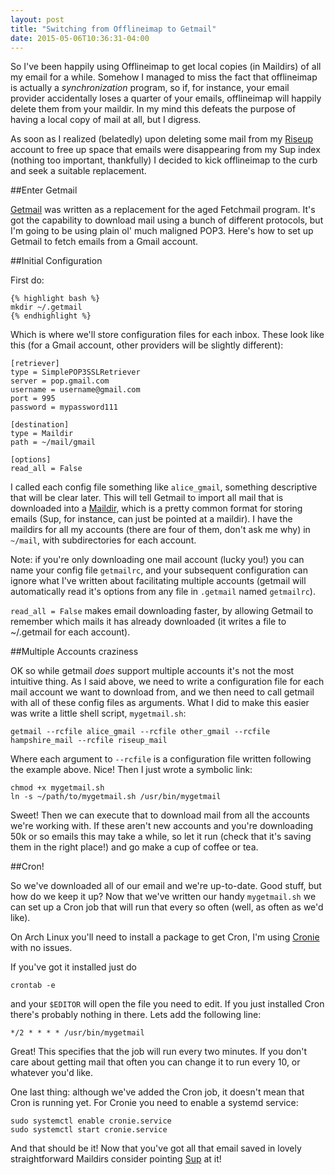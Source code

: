 ```yaml
---
layout: post
title: "Switching from Offlineimap to Getmail"
date: 2015-05-06T10:36:31-04:00
---
```


So I've been happily using Offlineimap to get local copies (in Maildirs) of all
my email for a while. Somehow I managed to miss the fact that offlineimap is
actually a *synchronization* program, so if, for instance, your email provider
accidentally loses a quarter of your emails, offlineimap will happily delete
them from your maildir. In my mind this defeats the purpose of having a local
copy of mail at all, but I digress.

As soon as I realized (belatedly) upon deleting some mail from my
[Riseup](www.riseup.net) account to free up space that emails were
disappearing  from my Sup index (nothing too important, thankfully)
I decided to kick offlineimap to the curb and seek a suitable replacement.

##Enter Getmail

[Getmail](http://pyropus.ca/software/getmail/) was written as
a replacement for the aged Fetchmail program. It's got the capability to
download mail using a bunch of different protocols, but I'm going to be
using plain ol' much maligned POP3. Here's how to set up Getmail to fetch
emails from a Gmail account.

##Initial Configuration

First do:

    {% highlight bash %}
    mkdir ~/.getmail
    {% endhighlight %}

Which is where we'll store configuration files for each inbox. These look
like this (for a Gmail account, other providers will be slightly
different):

    [retriever]
    type = SimplePOP3SSLRetriever
    server = pop.gmail.com
    username = username@gmail.com
    port = 995
    password = mypassword111

    [destination]
    type = Maildir
    path = ~/mail/gmail

    [options]
    read_all = False

I called each config file something like `alice_gmail`, something
descriptive that will be clear later. This will tell Getmail to import all
mail that is downloaded into
a [Maildir](https://en.wikipedia.org/wiki/Maildir), which is a pretty
common format for storing emails (Sup, for instance, can just be pointed
at a maildir). I have the maildirs for all my accounts (there are four of
them, don't ask me why) in `~/mail`, with subdirectories for each account.

Note: if you're only downloading one mail account (lucky you!) you can
name your config file `getmailrc`, and your subsequent configuration can
ignore what I've written about facilitating multiple accounts (getmail
will automatically read it's options from any file in `.getmail` named
`getmailrc`).

`read_all = False` makes email downloading faster, by allowing Getmail to
remember which mails it has already downloaded (it writes a file to
~/.getmail for each account).

##Multiple Accounts craziness

OK so while getmail *does* support multiple accounts it's not the most
intuitive thing. As I said above, we need to write a configuration file
for each mail account we want to download from, and we then need to call
getmail with all of these config files as arguments. What I did to make
this easier was write a little shell script, `mygetmail.sh`:

    getmail --rcfile alice_gmail --rcfile other_gmail --rcfile
    hampshire_mail --rcfile riseup_mail

Where each argument to `--rcfile` is a configuration file written
following the example above. Nice! Then I just wrote a symbolic link:

    chmod +x mygetmail.sh
    ln -s ~/path/to/mygetmail.sh /usr/bin/mygetmail

Sweet! Then we can execute that to download mail from all the accounts
we're working with. If these aren't new accounts and you're downloading 50k
or so emails this may take a while, so let it run (check that it's saving
them in the right place!) and go make a cup of coffee or tea.

##Cron!

So we've downloaded all of our email and we're up-to-date. Good stuff, but
how do we keep it up? Now that we've written our handy `mygetmail.sh` we
can set up a Cron job that will run that every so often (well, as often as
we'd like). 

On Arch Linux you'll need to install a package to get Cron, I'm using
[Cronie](https://www.archlinux.org/packages/core/x86_64/cronie/) with no
issues.

If you've got it installed just do

    crontab -e

and your `$EDITOR` will open the file you need to edit. If you just
installed Cron there's probably nothing in there. Lets add the following
line: 

    */2 * * * * /usr/bin/mygetmail

Great! This specifies that the job will run every two minutes. If you
don't care about getting mail that often you can change it to run every
10, or whatever you'd like.

One last thing: although we've added the Cron job, it doesn't mean that
Cron is running yet. For Cronie you need to enable a systemd service:

    sudo systemctl enable cronie.service
    sudo systemctl start cronie.service

And that should be it! Now that you've got all that email saved in lovely
straightforward Maildirs consider pointing [Sup](www.supmua.org) at it!
